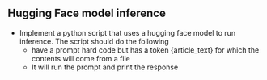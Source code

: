 ## Hugging Face model inference
- Implement a python script that uses a hugging face model to run inference. The script should do the following
    - have a prompt hard code but has a token {article_text} for which the contents will come from a file
    - It will run the prompt and print the response